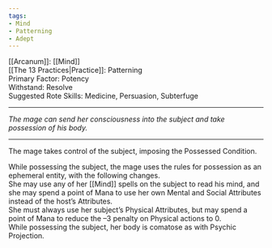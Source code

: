 ```yaml
---
tags:
- Mind
- Patterning
- Adept
---
```


[[Arcanum]]: [[Mind]]\
[[The 13 Practices|Practice]]: Patterning\
Primary Factor: Potency\
Withstand: Resolve\
Suggested Rote Skills: Medicine, Persuasion, Subterfuge

---

_The mage can send her consciousness into the subject and take possession of his body._

---

The mage takes control of the subject, imposing the Possessed Condition.

While possessing the subject, the mage uses the rules for possession as an ephemeral entity, with the following changes.\
She may use any of her [[Mind]] spells on the subject to read his mind, and she may spend a point of Mana to use her own Mental and Social Attributes instead of the host’s Attributes.\
She must always use her subject’s Physical Attributes, but may spend a point of Mana to reduce the –3 penalty on Physical actions to 0.\
While possessing the subject, her body is comatose as with Psychic Projection.